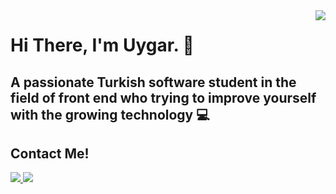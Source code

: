 <img src="https://media.giphy.com/media/H3CViADSOAHdK/giphy.gif" align="right" width="" height="">

# Hi There, I'm Uygar. :wave:

## A passionate Turkish software student in the field of front end who trying to improve yourself with the growing technology :computer:

## Contact Me!

<a href = 'https://twitter.com/uygarsusluu'><img src="https://img.icons8.com/doodle/50/000000/twitter.png"/>
<a href = 'https://www.linkedin.com/in/uygar-s%C3%BCsl%C3%BC-52ab51216/'><img src="https://img.icons8.com/doodle/50/000000/linkedin--v2.png"/>

